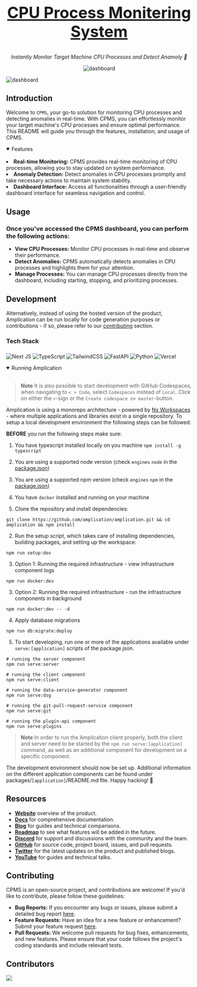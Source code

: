 <h1 align="center">
    <a href="https://telaverge-cpu-monitering.vercel.app">
       <h2>CPU Process Monitering System</h2>
    </a>
</h1>

<p align="center">
  <i align="center">Instantly Monitor Target Machine CPU Processes and Detect Anamoly 🚀</i>
</p>

<p align="center">
    <img src="https://github.com/Pranshu321/Monitoring-System/assets/86917304/4bc14ecd-7620-4c5e-ae2d-7f374568c81f" alt="dashboard"/>
</p>
<p>
    <img src="https://github.com/Pranshu321/Monitoring-System/assets/86917304/2504727f-b1ca-45b9-bcd1-eee2586605dd" alt="dashboard"/>
</p>

## Introduction

Welcome to `CPMS`, your go-to solution for monitoring CPU processes and detecting anomalies in real-time. With CPMS, you can effortlessly monitor your target machine's CPU processes and ensure optimal performance. This README will guide you through the features, installation, and usage of CPMS.

<details open>
<summary>
 Features
</summary> <br 
             
*   **Real-time Monitoring:** CPMS provides real-time monitoring of CPU processes, allowing you to stay updated on system performance.
*   **Anomaly Detection:** Detect anomalies in CPU processes promptly and take necessary actions to maintain system stability.
*   **Dashboard Interface:** Access all functionalities through a user-friendly dashboard interface for seamless navigation and control.
    
</details>

## Usage 

### Once you've accessed the CPMS dashboard, you can perform the following actions:

*   **View CPU Processes:** Monitor CPU processes in real-time and observe their performance.   
*   **Detect Anomalies:** CPMS automatically detects anomalies in CPU processes and highlights them for your attention.   
*   **Manage Processes:** You can manage CPU processes directly from the dashboard, including starting, stopping, and prioritizing processes.

## Development

Alternatively, instead of using the hosted version of the product, Amplication can be run locally for code generation purposes or contributions - if so, please refer to our [contributing](#contributing_anchor) section.

### Tech Stack

###
![Next JS](https://img.shields.io/badge/Next-black?style=for-the-badge&logo=next.js&logoColor=white)
![TypeScript](https://img.shields.io/badge/typescript-%23007ACC.svg?style=for-the-badge&logo=typescript&logoColor=white)
![TailwindCSS](https://img.shields.io/badge/tailwindcss-%2338B2AC.svg?style=for-the-badge&logo=tailwind-css&logoColor=white)
![FastAPI](https://img.shields.io/badge/FastAPI-005571?style=for-the-badge&logo=fastapi)
![Python](https://img.shields.io/badge/python-3670A0?style=for-the-badge&logo=python&logoColor=ffdd54)
![Vercel](https://img.shields.io/badge/vercel-%23000000.svg?style=for-the-badge&logo=vercel&logoColor=white)

<details open>
<summary>
Running Amplication
</summary> <br />

> **Note**
> It is also possible to start development with GitHub Codespaces, when navigating to `< > Code`, select `Codespaces` instead of `Local`. Click on either the `+`-sign or the `Create codespace on master`-button.

Amplication is using a monorepo architecture - powered by <a href="https://nx.dev">Nx Workspaces</a> - where multiple applications and libraries exist in a single repository. To setup a local development environment the following steps can be followed:

**BEFORE** you run the following steps make sure:
1. You have typescript installed locally on you machine ```npm install -g typescript```
2. You are using a supported node version (check `engines` `node` in the [package.json](./package.json))
3. You are using a supported npm version (check `engines` `npm` in the [package.json](./package.json))
4. You have `docker` installed and running on your machine


1. Clone the repository and install dependencies:
```shell
git clone https://github.com/amplication/amplication.git && cd amplication && npm install
```

2. Run the setup script, which takes care of installing dependencies, building packages, and setting up the workspace:
```shell
npm run setup:dev
```

3. Option 1: Running the required infrastructure - view infrastructure component logs


```shell
npm run docker:dev
```
3. Option 2: Running the required infrastructure - run the infrastructure components in background
```shell
npm run docker:dev -- -d
```

4. Apply database migrations
```shell
npm run db:migrate:deploy
```

5. To start developing, run one or more of the applications available under `serve:[application]` scripts of the package.json.

```shell
# running the server component
npm run serve:server

# running the client component
npm run serve:client

# running the data-service-generator component
npm run serve:dsg

# running the git-pull-request-service component
npm run serve:git

# running the plugin-api component
npm run serve:plugins
```

> **Note**
> In order to run the Amplication client properly, both the client and server need to be started by the `npm run serve:[application]` command, as well as an additional component for development on a specific component.

The development environment should now be set up. Additional information on the different application components can be found under packages/`[application]`/README.md file. Happy hacking! 👾
</details>

## Resources

- **[Website](https://amplication.com)** overview of the product.
- **[Docs](https://docs.amplication.com)** for comprehensive documentation.
- **[Blog](https://amplication.com/blog)** for guides and technical comparisons.
- **[Roadmap](https://amplication.com/#roadmap)** to see what features will be added in the future.
- **[Discord](https://amplication.com/discord)** for support and discussions with the community and the team.
- **[GitHub](https://github.com/amplication/amplication)** for source code, project board, issues, and pull requests.
- **[Twitter](https://twitter.com/amplication)** for the latest updates on the product and published blogs.
- **[YouTube](https://www.youtube.com/c/Amplicationcom)** for guides and technical talks.

<a name="contributing_anchor"></a>
## Contributing

CPMS is an open-source project, and contributions are welcome! If you'd like to contribute, please follow these guidelines:

*   **Bug Reports:** If you encounter any bugs or issues, please submit a detailed bug report [here](https://github.com/Pranshu321/Monitoring-System/issues).
*   **Feature Requests:** Have an idea for a new feature or enhancement? Submit your feature request [here](https://github.com/Pranshu321/Monitoring-System/issues). 
*   **Pull Requests:** We welcome pull requests for bug fixes, enhancements, and new features. Please ensure that your code follows the project's coding standards and include relevant tests.


## Contributors

<!---
npx contributor-faces --exclude "*bot*" --limit 70 --repo "https://github.com/amplication/amplication"

change the height and width for each of the contributors from 80 to 50.
--->

[//]: contributor-faces
<a href="https://github.com/Pranshu321/Monitoring-System/graphs/contributors">
  <img src="https://contrib.rocks/image?repo=Pranshu321/Monitoring-System" />
</a>

[//]: contributor-faces
